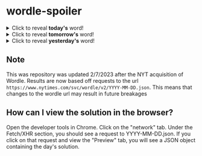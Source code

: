 # wordle-spoiler

<details>
  <summary>Click to reveal <b>today's</b> word!</summary>
  <br>
  <b> mulch </b>
</details>

<details>
  <summary>Click to reveal <b>tomorrow's</b> word!</summary>
  <br>
  <b> brute </b>
</details>

<details>
  <summary>Click to reveal <b>yesterday's</b> word!</summary>
  <br>
  <b> delay </b>
</details>

## Note
This was repository was updated 2/7/2023 after the NYT acquisition of Wordle. Results are now based off requests to the url `https://www.nytimes.com/svc/wordle/v2/YYYY-MM-DD.json`. This means that changes to the wordle url may result in future breakages

## How can I view the solution in the browser?
Open the developer tools in Chrome. Click on the "network" tab. Under the Fetch/XHR section, you should see a request to YYYY-MM-DD.json. If you click on that request and view the "Preview" tab, you will see a JSON object containing the day's solution.